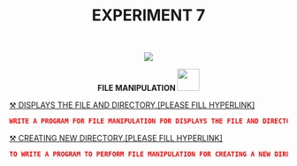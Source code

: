 <h1 align="center">EXPERIMENT 7</h1>
<!-- PROJECT LOGO -->
<br />
<p align="center">
  <a href="https://github.com/DHANOLA/CLASS-NOTIX/tree/root/SEMESTER%203/OPERATING%20SYSTEMS%20LAB/EXPERIMENT%207">
    <img src="https://media.giphy.com/media/3o85xxHriUi8INnaco/giphy.gif" >
  </a>

  

  <p align="center">
  <b> FILE MANIPULATION <img src="https://media.giphy.com/media/Z1Exz24FbX3Ko/giphy.gif" width="40" height="40" /></b>
    <br />
   
  </p>
</p>



 <a href="" style="color: ">⚒️ DISPLAYS THE FILE AND DIRECTORY.[PLEASE FILL HYPERLINK]</a><br />
```json
WRITE A PROGRAM FOR FILE MANIPULATION FOR DISPLAYS THE FILE AND DIRECTORY IN UNIX.FACILITIES
```
 
 
  <a href="" style="color: ">⚒️ CREATING NEW DIRECTORY.[PLEASE FILL HYPERLINK]</a><br />
```json
TO WRITE A PROGRAM TO PERFORM FILE MANIPULATION FOR CREATING A NEW DIRECTORY.
```
 
 
 
